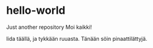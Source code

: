 # hello-world
Just another repository
Moi kaikki!

Iida täällä, ja tykkään ruuasta.
Tänään söin pinaattilättyjä.
